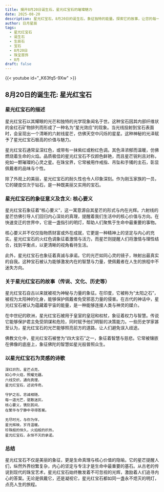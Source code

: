 ```yaml
---
title: 揭开8月20日诞生石，星光红宝石的璀璨魅力
date: 2025-08-20
description: 星光红宝石，8月20日的诞生石，象征独特的能量。探索它的故事，让您的每一天更有意义。
author: 日月星辰
tags:
  - 星光红宝石
  - 诞生石
  - 生辰石
  - 宝石
  - 8月20日
  - 珠宝首饰
  - 8月
draft: false
---
```


{{< youtube id="_K63fq5-9Xw" >}}

## 8月20日的诞生花: 星光红宝石

### 星光红宝石的描述

星光红宝石以其耀眼的光芒和独特的光学现象闻名于世。这种宝石因其内部纤维状的金红石矿物排列而形成了一种名为“星光效应”的现象。当光线投射到宝石表面时，会呈现出一个清晰的六射线星芒，仿佛天空中闪烁的星星。这种神秘的光泽赋予了星光红宝石极高的价值与魅力。

星光红宝石通常呈深红色，或带有一抹紫红或粉红色调。其色泽浓郁而温暖，仿佛燃烧着生命的火焰。品质极佳的星光红宝石不仅颜色鲜艳，而且星芒锐利且对称，宛如一颗璀璨的心灵之星。在珠宝界，它常被用作戒指、吊坠和手镯的主石，彰显佩戴者的品味与个性。

除了外观上的美丽，星光红宝石的耐久性也令人印象深刻。作为刚玉家族的一员，它的硬度仅次于钻石，是一种既美丽又实用的宝石。

### 星光红宝石的象征意义及含义: 核心要义

星光红宝石象征着“核心要义”，这一寓意源自其星芒的形式与内在光辉。六射线的星芒仿佛引导人们回归内心深处的真理，提醒着我们生活中的核心价值与方向。在快速变迁的世界中，它是一盏指引的明灯，帮助人们聚焦于生命中最重要的事物。

核心要义并不仅仅指物质财富或外在成就，它更是一种精神上的坚定与内心的充实。星光红宝石的火红色调象征着激情与活力，而星芒则提醒人们将激情与理性结合，找到平衡点，以更清晰的视角看待生活。

此外，星光红宝石也象征着真诚与承诺。它的光芒如同心灵的镜子，映射出最真实的自我。这种宝石被认为能够激发内在的智慧与力量，使佩戴者在人生的旅程中不迷失方向。

### 关于星光红宝石的故事（传说、文化、历史等）

星光红宝石自古以来就被视为神秘与力量的象征。在印度，它被称为“太阳之石”，被视为太阳神的化身，能够保护佩戴者免受邪恶力量的侵害。在古代的神话中，星光红宝石被认为蕴藏着宇宙的能量，是一种能够连接人类与神灵的媒介。

在中世纪的欧洲，星光红宝石被用于皇室的皇冠和权杖，象征着权力与智慧。传说它能够保护君主免受阴谋和危险，同时赋予他们明智的决策能力。一些历史学家甚至认为，星光红宝石的光芒能够照亮前方的道路，让人们避免误入歧途。

佛教文化中，星光红宝石被誉为“四大宝石”之一，象征着智慧与慈悲。它常被镶嵌在佛像的底座上，象征佛陀的智慧如星光般普照众生。

### 以星光红宝石为灵感的诗歌

```
深红炽烈，星芒点亮，  
如心中火焰，照耀无疆。  
六线交织，通向真理，  
星光红宝石，述说传奇。

守护之石，忠诚相随，  
每一道光芒，驱散迷灰。  
核心要义，镌刻其间，  
在繁华与宁静中寻得答案。

无尽时光，与你为伴，  
星光辉映，岁月温暖。  
珍珠般的恒久，火焰般的炽热，  
星光红宝石，永恒不灭的承诺。
```

### 总结

星光红宝石不仅是美丽的象征，更是生命真理与核心价值的隐喻。它的星芒提醒人们，纵然外界纷繁复杂，内心的坚定与专注才是生命中最重要的基石。从古老的传说到现代的珠宝艺术，星光红宝石始终散发着不可忽视的光辉，激励着人们追寻内心的答案。无论是佩戴它，还是凝视它，星光红宝石都如同一盏永不熄灭的明灯，点亮人生的旅程。
